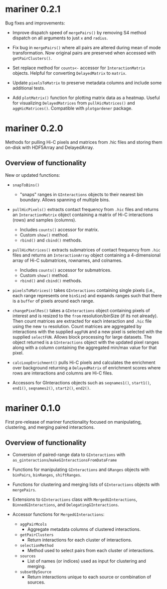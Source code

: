 # mariner 0.2.1

Bug fixes and improvements:

* Improve dispatch speed of `mergePairs()` by removing
S4 method dispatch on all arguments to just `x` and
`radius`.

* Fix bug in `mergePairs()` where all pairs are altered
during mean of mode transformation. Now original pairs
are preserved when accessed with `getPairClusters()`.

* Set replace method for `counts<-` accessor for
`InteractionMatrix` objects. Helpful for converting
`DelayedMatrix` to `matrix`.

* Update `pixelsToMatrix` to preserve metadata columns
and include some additional tests.

* Add `plotMatrix()` function for plotting matrix data
as a heatmap. Useful for visualizing `DelayedMatrices`
from `pullHicMatrices()` and `aggHicMatrices()`.
Compatible with `plotgardener` package.


# mariner 0.2.0

Methods for pulling Hi-C pixels and matrices from
.hic files and storing them on-disk with HDF5Array
and DelayedArray.

## Overview of functionality

New or updated functions:

* `snapToBins()`
    * "snaps" ranges in `GInteractions` objects to
    their nearest bin boundary. Allows spanning
    of multiple bins.

* `pullHicPixels()` extracts contact frequency
from `.hic` files and returns an `InteractionMatrix`
object containing a matrix of Hi-C interactions (rows)
and samples (columns).
    * Includes `counts()` accessor for matrix.
    * Custom `show()` method.
    * `rbind()` and `cbind()` methods.

* `pullHicMatrices()` extracts submatrices of
contact frequency from `.hic` files and returns
an `InteractionArray` object containing a
4-dimensional array of Hi-C submatrices, rownames,
and colnames.
    * Includes `counts()` accessor for submatrices.
    * Custom `show()` method.
    * `rbind()` and `cbind()` methods.

* `pixelsToMatrices()` takes `GInteractions` containing
single pixels (i.e., each range represents one `binSize`)
and expands ranges such that there is a `buffer` of pixels
around each range.

* `changePixelRes()` takes a `GInteractions` object
containing pixels of interest and is resized to the `from`
resolution/binSize (if its not already). Then count
matrices are extracted for each interaction and `.hic` file
using the new `to` resolution. Count matrices are
aggregated by interactions with the supplied `aggFUN` and
a new pixel is selected with the supplied `selectFUN`.
Allows block processing for large datasets. The object
returned is a `GInteractions` object with the updated
pixel ranges along with a column containing the aggregated
min/max value for that pixel.

* `calcLoopEnrichment()` pulls Hi-C pixels and calculates
the enrichment over background returning a `DelayedMatrix`
of enrichment scores where rows are interactions and
columns are Hi-C files.

* Accessors for GInteractions objects such as `seqnames1()`,
`start1()`, `end1()`, `seqnames2()`, `start2()`, `end2()`.

# mariner 0.1.0

First pre-release of mariner functionality focused
on manipulating, clustering, and merging paired
interactions.

## Overview of functionality

* Conversion of paired-range data to `GInteractions`
with `as_ginteractions`/`makeGInteractionsFromDataFrame`

* Functions for manipulating `GInteractions` and `GRanges`
objects with `binPairs`, `binRanges`, `shiftRanges`.

* Functions for clustering and merging lists of
`GInteractions` objects with `mergePairs`.

* Extensions to `GInteractions` class with
`MergedGInteractions`, `BinnedGInteractions`, and
`DelegatingGInteractions`.

* Accessor functions for `MergedGInteractions`:
    * `aggPairMcols`
        * Aggregate metadata columns of clustered
        interactions.
    * `getPairClusters`
        * Return interactions for each cluster of
        interactions.
    * `selectionMethod`
        * Method used to select pairs from each
        cluster of interactions.
    * `sources`
        * List of names (or indices) used as input
        for clustering and merging.
    * `subsetBySource`
        * Return interactions unique to each source
        or combination of sources.
        
